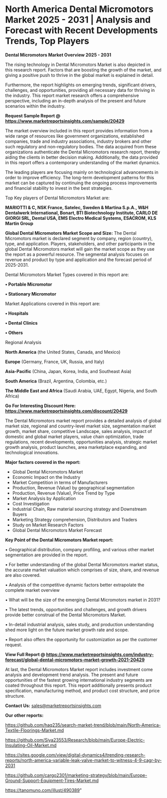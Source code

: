 # North America Dental Micromotors Market 2025 - 2031 | Analysis and Forecast with Recent Developments Trends, Top Players

<Strong> Dental Micromotors Market Overview 2025 - 2031</strong>

The rising technology in Dental Micromotors Market is also depicted in this research report. Factors that are boosting the growth of the market, and giving a positive push to thrive in the global market is explained in detail.

Furthermore, the report highlights on emerging trends, significant drivers, challenges, and opportunities, providing all necessary data for thriving in the industry. This report market research offers a comprehensive perspective, including an in-depth analysis of the present and future scenarios within the industry.

<strong>Request Sample Report @ <a href=https://www.marketreportsinsights.com/sample/20429>https://www.marketreportsinsights.com/sample/20429</a></strong>

The market overview included in this report provides information from a wide range of resources like government organizations, established companies, trade and industry associations, industry brokers and other such regulatory and non-regulatory bodies. The data acquired from these organizations authenticate the Dental Micromotors research report, thereby aiding the clients in better decision making. Additionally, the data provided in this report offers a contemporary understanding of the market dynamics.

The leading players are focusing mainly on technological advancements in order to improve efficiency. The long-term development patterns for this market can be captured by continuing the ongoing process improvements and financial stability to invest in the best strategies.

Top Key players of Dental Micromotors Market are:

<strong>MARIOTTI & C, NSK France, Satelec, Sweden & Martina S.p.A., W&H Dentalwerk International, Bonart, BTI Biotechnology Institute, CARLO DE GIORGI SRL, Dental USA, EMS Electro Medical Systems, ESACROM, KLS Martin Group</strong>

<strong><b>Global Dental Micromotors Market Scope and Size:</b></strong>
The Dental Micromotors market is declared segment by company, region (country), type, and application. Players, stakeholders, and other participants in the global Dental Micromotors market will gain the market scope as they use the report as a powerful resource. The segmental analysis focuses on revenue and product by type and application and the forecast period of 2025-2031.

Dental Micromotors Market Types covered in this report are:

<strong>• Portable Micromotor

• Stationary Micromotor</strong>

Market Applications covered in this report are:

<strong>• Hospitals

• Dental Clinics

• Others</strong> 

Regional Analysis

<strong>North America</strong> (the United States, Canada, and Mexico)

<strong>Europe</strong> (Germany, France, UK, Russia, and Italy)

<strong>Asia-Pacific</strong> (China, Japan, Korea, India, and Southeast Asia)

<strong>South America</strong> (Brazil, Argentina, Colombia, etc.)

<strong>The Middle East and Africa</strong> (Saudi Arabia, UAE, Egypt, Nigeria, and South Africa)

<strong>Go For Interesting Discount Here: <a href=https://www.marketreportsinsights.com/discount/20429>https://www.marketreportsinsights.com/discount/20429</a></strong>

The Dental Micromotors market report provides a detailed analysis of global market size, regional and country-level market size, segmentation market growth, market share, competitive Landscape, sales analysis, impact of domestic and global market players, value chain optimization, trade regulations, recent developments, opportunities analysis, strategic market growth analysis, product launches, area marketplace expanding, and technological innovations.

<strong><b>Major factors covered in the report:</b></strong>
<ul>
  <li>Global Dental Micromotors Market </li>
  <li>Economic Impact on the Industry</li>
  <li>Market Competition in terms of Manufacturers</li>
  <li>Production, Revenue (Value) by geographical segmentation</li>
  <li>Production, Revenue (Value), Price Trend by Type</li>
  <li>Market Analysis by Application</li>
  <li>Cost Investigation</li>
  <li>Industrial Chain, Raw material sourcing strategy and Downstream Buyers</li>
  <li>Marketing Strategy comprehension, Distributors and Traders</li>
  <li>Study on Market Research Factors</li>
  <li>Global Dental Micromotors Market Forecast</li>
</ul>

<strong><b>Key Point of the Dental Micromotors Market report:</b></strong>

• Geographical distribution, company profiling, and various other market segmentation are provided in the report.

• For better understanding of the global Dental Micromotors market status, the accurate market valuation which comprises of size, share, and revenue are also covered.

• Analysis of the competitive dynamic factors better extrapolate the complete market overview

• What will be the size of the emerging Dental Micromotors market in 2031?

• The latest trends, opportunities and challenges, and growth drivers provide better construal of the Dental Micromotors Market.

• In-detail industrial analysis, sales study, and production understanding shed more light on the future market growth rate and scope.

• Report also offers the opportunity for customization as per the customer request.

<strong><b>View Full Report @ <a href=https://www.marketreportsinsights.com/industry-forecast/global-dental-micromotors-market-growth-2021-20429>https://www.marketreportsinsights.com/industry-forecast/global-dental-micromotors-market-growth-2021-20429</a></b></strong>


At last, the Dental Micromotors Market report includes investment come analysis and development trend analysis. The present and future opportunities of the fastest growing international industry segments are coated throughout this report. This report additionally presents product specification, manufacturing method, and product cost structure, and price structure.

<strong>Contact Us:</strong>
sales@marketreportsinsights.com

<strong>Our other reports:</strong>

<a href=https://github.com/haq235/search-market-trend/blob/main/North-America-Textile-Floorings-Market.md>https://github.com/haq235/search-market-trend/blob/main/North-America-Textile-Floorings-Market.md</a>

<a href=https://github.com/Siya23553/Research/blob/main/Europe-Electric-Insulating-Oil-Market.md>https://github.com/Siya23553/Research/blob/main/Europe-Electric-Insulating-Oil-Market.md</a>

<a href=https://sites.google.com/view/digital-dynamics4/trending-research-reports/north-america-variable-leak-valve-market-to-witness-4-9-cagr-by-2031>https://sites.google.com/view/digital-dynamics4/trending-research-reports/north-america-variable-leak-valve-market-to-witness-4-9-cagr-by-2031</a>

<a href=https://github.com/cargo2301/marketing-strategy/blob/main/Europe-Ground-Support-Equipment-Tires-Market.md>https://github.com/cargo2301/marketing-strategy/blob/main/Europe-Ground-Support-Equipment-Tires-Market.md</a>

<a href=https://tanomuno.com/illust/490389>https://tanomuno.com/illust/490389</a>"
